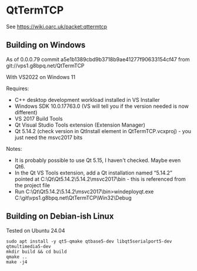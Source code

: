# QtTermTCP

See https://wiki.oarc.uk/packet:qttermtcp

## Building on Windows

As of 0.0.0.79 commit a5e1b1389cbd9b3718b9ae41277f90633154cf47 from git://vps1.g8bpq.net/QtTermTCP

With VS2022 on Windows 11

Requires:

 - C++ desktop development workload installed in VS Installer
 - Windows SDK 10.0.17763.0 (VS will tell you if the version needed is now different)
 - VS 2017 Build Tools
 - Qt Visual Studio Tools extension (Extension Manager)
 - Qt 5.14.2 (check version in QtInstall element in QtTermTCP.vcxproj) - you just need the msvc2017 bits

Notes:

- It is probably possible to use Qt 5.15, I haven't checked. Maybe even Qt6.
- In the Qt VS Tools extension, add a Qt installation named “5.14.2” pointed at C:\Qt\Qt5.14.2\5.14.2\msvc2017\bin - this is referenced from the project file
- Run C:\Qt\Qt5.14.2\5.14.2\msvc2017\bin>windeployqt.exe C:\git\vps1.g8bpq.net\QtTermTCP\Win32\Debug

## Building on Debian-ish Linux

Tested on Ubuntu 24.04

```
sudo apt install -y qt5-qmake qtbase5-dev libqt5serialport5-dev qtmultimedia5-dev
mkdir build && cd build
qmake ..
make -j4
```
